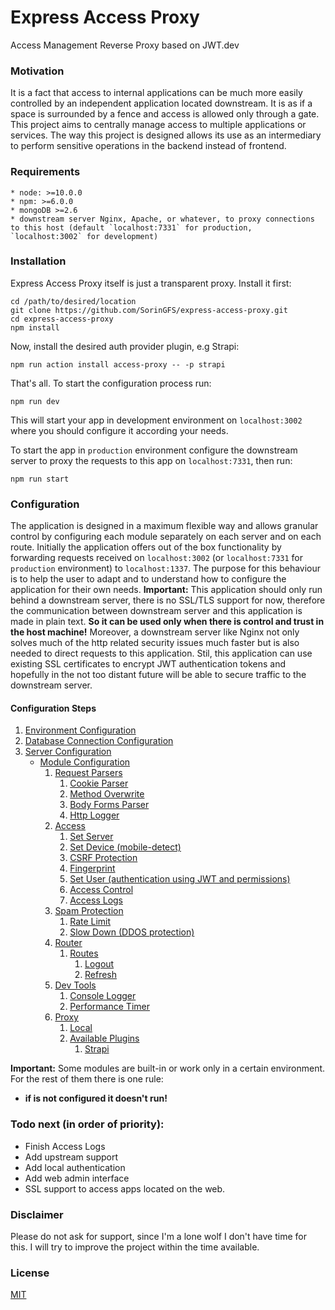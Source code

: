 # Express Access Proxy

Access Management Reverse Proxy based on JWT.dev

### Motivation

It is a fact that access to internal applications can be much more easily controlled by an independent application located downstream. It is as if a space is surrounded by a fence and access is allowed only through a gate. This project aims to centrally manage access to multiple applications or services. The way this project is designed allows its use as an intermediary to perform sensitive operations in the backend instead of frontend.

### Requirements

    * node: >=10.0.0
    * npm: >=6.0.0
    * mongoDB >=2.6
    * downstream server Nginx, Apache, or whatever, to proxy connections to this host (default `localhost:7331` for production, `localhost:3002` for development)

### Installation

Express Access Proxy itself is just a transparent proxy. Install it first:

```shell
cd /path/to/desired/location
git clone https://github.com/SorinGFS/express-access-proxy.git 
cd express-access-proxy
npm install
```

Now, install the desired auth provider plugin, e.g Strapi:

```shell
npm run action install access-proxy -- -p strapi
```

That's all. To start the configuration process run:

```shell
npm run dev
```

This will start your app in development environment on `localhost:3002` where you should configure it according your needs.

To start the app in `production` environment configure the downstream server to proxy the requests to this app on `localhost:7331`, then run:

```shell
npm run start
```

### Configuration

The application is designed in a maximum flexible way and allows granular control by configuring each module separately on each server and on each route. Initially the application offers out of the box functionality by forwarding requests received on `localhost:3002` (or `localhost:7331` for `production` environment) to `localhost:1337`. The purpose for this behaviour is to help the user to adapt and to understand how to configure the application for their own needs. 
**Important:** This application should only run behind a downstream server, there is no SSL/TLS support for now, therefore the communication between downstream server and this application is made in plain text. **So it can be used only when there is control and trust in the host machine!** Moreover, a downstream server like Nginx not only solves much of the http related security issues much faster but is also needed to direct requests to this application. Stil, this application can use existing SSL certificates to encrypt JWT authentication tokens and hopefully in the not too distant future will be able to secure traffic to the downstream server.

#### Configuration Steps

1. [Environment Configuration](config/env)
1. [Database Connection Configuration](config/connections)
1. [Server Configuration](config/servers)
    - [Module Configuration](middlewares)
        1. [Request Parsers](middlewares/request-parsers)
            1. [Cookie Parser](middlewares/request-parsers/cookie-parser)
            1. [Method Overwrite](middlewares/request-parsers/method-override)
            1. [Body Forms Parser](middlewares/request-parsers/body-forms-parser)
            1. [Http Logger](middlewares/request-parsers/volleyball)
        1. [Access](middlewares/access)
            1. [Set Server](middlewares/access/set-server)
            1. [Set Device (mobile-detect)](middlewares/access/mobile-detect)
            1. [CSRF Protection](middlewares/access/csrf-protection)
            1. [Fingerprint](middlewares/access/fingerprint)
            1. [Set User (authentication using JWT and permissions)](middlewares/access/set-user)
            1. [Access Control](middlewares/access/access-control)
            1. [Access Logs](middlewares/access/access-logs)
        1. [Spam Protection](middlewares/spam-protection)
            1. [Rate Limit](middlewares/spam-protection/rate-limit)
            1. [Slow Down (DDOS protection)](middlewares/spam-protection/slow-down)
        1. [Router](router)
            1. [Routes](router/routes)
                1. [Logout](router/routes/logout)
                1. [Refresh](router/routes/refresh)
        1. [Dev Tools](middlewares/dev-tools)
            1. [Console Logger](middlewares/dev-tools/console-logger)
            1. [Performance Timer](middlewares/dev-tools/performance-timer)
        1. [Proxy](middlewares/proxy)
            1. [Local](middlewares/proxy/local)
            1. [Available Plugins](middlewares/proxy#plugins)
                1. [Strapi](https://github.com/SorinGFS/strapi-access-proxy#strapi-access-proxy)

**Important:** Some modules are built-in or work only in a certain environment. For the rest of them there is one rule:
- **if is not configured it doesn't run!**

### Todo next (in order of priority):

- Finish Access Logs
- Add upstream support
- Add local authentication
- Add web admin interface
- SSL support to access apps located on the web.

### Disclaimer

Please do not ask for support, since I'm a lone wolf I don't have time for this. I will try to improve the project within the time available.

### License

[MIT](LICENSE)

